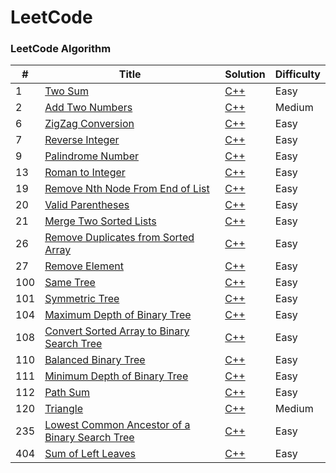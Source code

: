 LeetCode
========

### LeetCode Algorithm

| # | Title | Solution | Difficulty |
|---| ----- | -------- | ---------- |
|1|[Two Sum](https://leetcode.com/problems/two-sum/)| [C++](./cpp/2Sum.cpp)|Easy|
|2|[Add Two Numbers](https://leetcode.com/problems/add-two-numbers/)| [C++](./cpp/addTwoNumbers.cpp)|Medium|
|6|[ZigZag Conversion](https://leetcode.com/problems/zigzag-conversion/)| [C++](./cpp/zigZagConversion.cpp)|Easy|
|7|[Reverse Integer](https://leetcode.com/problems/reverse-integer/)| [C++](./cpp/reverseinteger.cpp)|Easy|
|9|[Palindrome Number](https://leetcode.com/problems/palindrome-number/)| [C++](./cpp/Palindromenumber.cpp)|Easy|
|13|[Roman to Integer](https://leetcode.com/problems/roman-to-integer/)| [C++](./cpp/romanToIntegers.cpp)|Easy|
|19|[Remove Nth Node From End of List](https://leetcode.com/problems/remove-nth-node-from-end-of-list/)| [C++](./cpp/removeNlistend.cpp)|Easy|
|20|[Valid Parentheses](https://leetcode.com/problems/valid-parentheses/)| [C++](./cpp/validParentheses.cpp)|Easy|
|21|[Merge Two Sorted Lists](https://leetcode.com/problems/merge-two-sorted-lists/)| [C++](./cpp/mergeTwoSortedList.cpp)|Easy|
|26|[Remove Duplicates from Sorted Array](https://leetcode.com/problems/remove-duplicates-from-sorted-array/)| [C++](./cpp/RemoveDuplicates.cpp)|Easy|
|27|[Remove Element](https://leetcode.com/problems/remove-element/)| [C++](./cpp/RemoveElement.cpp)|Easy|
|100|[Same Tree](https://leetcode.com/problems/same-tree/#/description)| [C++](./cpp/same-tree.cpp)|Easy|
|101|[Symmetric Tree](https://leetcode.com/problems/symmetric-tree)| [C++](./cpp/symmetric-tree.cpp)|Easy|
|104|[Maximum Depth of Binary Tree](https://leetcode.com/problems/maximum-depth-of-binary-tree/#/description) | [C++](./cpp/maximum-depth-of-binary-tree.cpp)|Easy|
|108|[Convert Sorted Array to Binary Search Tree](https://leetcode.com/problems/convert-sorted-array-to-binary-search-tree)| [C++](./cpp/sorted-array-to-binary-search-tree.cpp) |Easy|
|110|[Balanced Binary Tree](https://leetcode.com/problems/balanced-binary-tree/)| [C++](./cpp/balanced-binary-tree.cpp)|Easy|
|111|[Minimum Depth of Binary Tree](https://leetcode.com/problems/minimum-depth-of-binary-tree/#/description)|[C++](./cpp/minimum-depth-of-binary-tree.cpp)|Easy|
|112|[Path Sum](https://leetcode.com/problems/path-sum/#/description)|[C++](./cpp/path-sum.cpp)|Easy|
|120|[Triangle](https://leetcode.com/problems/triangle)| [C++](./cpp/triangle.cpp)|Medium|
|235|[Lowest Common Ancestor of a Binary Search Tree](https://leetcode.com/problems/lowest-common-ancestor-of-a-binary-search-tree/#/description)|[C++](./cpp/lowest-common-ancestor-of-a-bst.cpp)|Easy|
|404|[Sum of Left Leaves](https://leetcode.com/problems/sum-of-left-leaves)| [C++](./cpp/sumOfLeftLeaves.cpp)|Easy|
